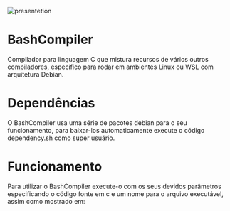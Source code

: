 ![presentetion](https://github.com/user-attachments/assets/e1fe1e0b-4e46-414d-9411-dd8f6e681c26)


# BashCompiler 
Compilador para linguagem C que mistura recursos de vários outros compiladores, específico para rodar em ambientes Linux ou WSL com arquitetura Debian.

# Dependências
O BashCompiler usa uma série de pacotes debian para o seu funcionamento, para baixar-los automaticamente execute o código dependency.sh como super usuário.

# Funcionamento
Para utilizar o BashCompiler execute-o com os seus devidos parâmetros especificando o código fonte em c e um nome para o arquivo executável, assim como mostrado em:
```bash

